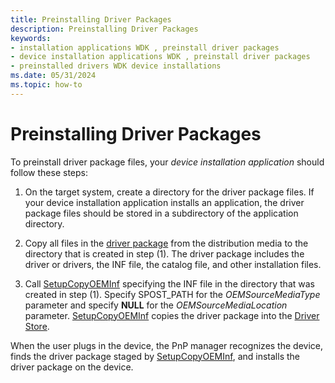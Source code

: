 ```yaml
---
title: Preinstalling Driver Packages
description: Preinstalling Driver Packages
keywords:
- installation applications WDK , preinstall driver packages
- device installation applications WDK , preinstall driver packages
- preinstalled drivers WDK device installations
ms.date: 05/31/2024
ms.topic: how-to
---
```


# Preinstalling Driver Packages

To preinstall driver package files, your *device installation application* should follow these steps:

1.  On the target system, create a directory for the driver package files. If your device installation application installs an application, the driver package files should be stored in a subdirectory of the application directory.

2.  Copy all files in the [driver package](driver-packages.md) from the distribution media to the directory that is created in step (1). The driver package includes the driver or drivers, the INF file, the catalog file, and other installation files.

3.  Call [SetupCopyOEMInf](/windows/win32/api/setupapi/nf-setupapi-setupcopyoeminfa) specifying the INF file in the directory that was created in step (1). Specify SPOST_PATH for the *OEMSourceMediaType* parameter and specify **NULL** for the *OEMSourceMediaLocation* parameter. [SetupCopyOEMInf](/windows/win32/api/setupapi/nf-setupapi-setupcopyoeminfa) copies the driver package into the [Driver Store](driver-store.md).

When the user plugs in the device, the PnP manager recognizes the device, finds the driver package staged by [SetupCopyOEMInf](/windows/win32/api/setupapi/nf-setupapi-setupcopyoeminfa), and installs the driver package on the device.

 

